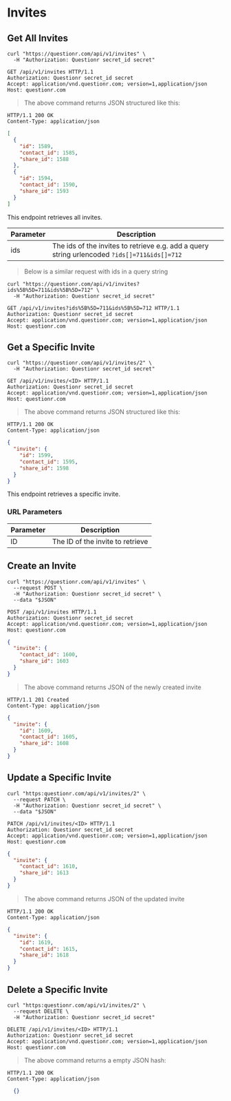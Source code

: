 # Invites

## Get All Invites

```shell
curl "https://questionr.com/api/v1/invites" \
  -H "Authorization: Questionr secret_id secret"
```

```http
GET /api/v1/invites HTTP/1.1
Authorization: Questionr secret_id secret
Accept: application/vnd.questionr.com; version=1,application/json
Host: questionr.com
```

> The above command returns JSON structured like this:

```http
HTTP/1.1 200 OK
Content-Type: application/json
```
```json
[
  {
    "id": 1589,
    "contact_id": 1585,
    "share_id": 1588
  },
  {
    "id": 1594,
    "contact_id": 1590,
    "share_id": 1593
  }
]
```

This endpoint retrieves all invites.


Parameter | Description
--------- | -----------
ids | The ids of the invites to retrieve e.g. add a query string urlencoded `?ids[]=711&ids[]=712`

> Below is a similar request with ids in a query string

```shell
curl "https://questionr.com/api/v1/invites?ids%5B%5D=711&ids%5B%5D=712" \
  -H "Authorization: Questionr secret_id secret"
```
```http
GET /api/v1/invites?ids%5B%5D=711&ids%5B%5D=712 HTTP/1.1
Authorization: Questionr secret_id secret
Accept: application/vnd.questionr.com; version=1,application/json
Host: questionr.com
```

## Get a Specific Invite

```shell
curl "https://questionr.com/api/v1/invites/2" \
  -H "Authorization: Questionr secret_id secret"
```

```http
GET /api/v1/invites/<ID> HTTP/1.1
Authorization: Questionr secret_id secret
Accept: application/vnd.questionr.com; version=1,application/json
Host: questionr.com
```

> The above command returns JSON structured like this:

```http
HTTP/1.1 200 OK
Content-Type: application/json
```
```json
{
  "invite": {
    "id": 1599,
    "contact_id": 1595,
    "share_id": 1598
  }
}
```

This endpoint retrieves a specific invite.

### URL Parameters

Parameter | Description
--------- | -----------
ID | The ID of the invite to retrieve



## Create an Invite



```shell
curl "https://questionr.com/api/v1/invites" \
  --request POST \
  -H "Authorization: Questionr secret_id secret" \
  --data "$JSON"
```

```http
POST /api/v1/invites HTTP/1.1
Authorization: Questionr secret_id secret
Accept: application/vnd.questionr.com; version=1,application/json
Host: questionr.com
```
```json
{
  "invite": {
    "contact_id": 1600,
    "share_id": 1603
  }
}
```

> The above command returns JSON of the newly created invite

```http
HTTP/1.1 201 Created
Content-Type: application/json
```
```json
{
  "invite": {
    "id": 1609,
    "contact_id": 1605,
    "share_id": 1608
  }
}
```

## Update a Specific Invite



```shell
curl "https:questionr.com/api/v1/invites/2" \
  --request PATCH \
  -H "Authorization: Questionr secret_id secret" \
  --data "$JSON"
```
```http
PATCH /api/v1/invites/<ID> HTTP/1.1
Authorization: Questionr secret_id secret
Accept: application/vnd.questionr.com; version=1,application/json
Host: questionr.com
```
```json
{
  "invite": {
    "contact_id": 1610,
    "share_id": 1613
  }
}
```

> The above command returns JSON of the updated invite

```http
HTTP/1.1 200 OK
Content-Type: application/json
```
```json
{
  "invite": {
    "id": 1619,
    "contact_id": 1615,
    "share_id": 1618
  }
}
```


## Delete a Specific Invite



```shell
curl "https:questionr.com/api/v1/invites/2" \
  --request DELETE \
  -H "Authorization: Questionr secret_id secret"
```

```http
DELETE /api/v1/invites/<ID> HTTP/1.1
Authorization: Questionr secret_id secret
Accept: application/vnd.questionr.com; version=1,application/json
Host: questionr.com
```

> The above command returns a empty JSON hash:

```http
HTTP/1.1 200 OK
Content-Type: application/json
```
```json
  {}
```

